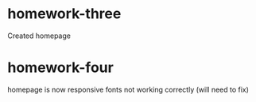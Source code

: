 # homework-three

Created homepage

# homework-four

homepage is now responsive
fonts not working correctly (will need to fix)

